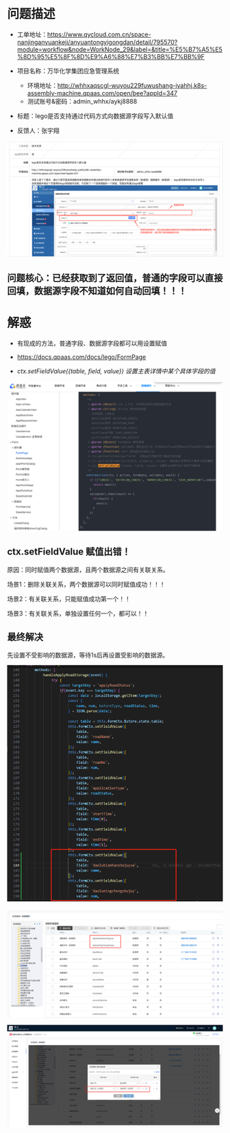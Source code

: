 # 问题描述

* 工单地址：https://www.qycloud.com.cn/space-nanjinganyuankeji/anyuantongyigongdan/detail/795570?module=workflow&node=WorkNode_29&label=&title=%E5%B7%A5%E5%8D%95%E5%8F%8D%E9%A6%88%E7%B3%BB%E7%BB%9F
* 项目名称：万华化学集团应急管理系统
    * 环境地址：http://whhxaqscgl-wuyou229fuwushang-jyahhj.k8s-assembly-machine.qpaas.com/open/bee?appId=347
    * 测试账号&密码：admin_whhx/aykj8888



* 标题：lego是否支持通过代码方式向数据源字段写入默认值
* 反馈人：张宇翔

![](./images/001.png)



## 问题核心：已经获取到了返回值，普通的字段可以直接回填，数据源字段不知道如何自动回填！！！





# 解惑

* 有现成的方法，普通字段、数据源字段都可以用设置赋值

* https://docs.qpaas.com/docs/lego/FormPage

* *ctx.setFieldValue({table, field, value}) 设置主表详情中某个具体字段的值*

    

![](./images/002.png)



## ctx.setFieldValue 赋值出错！

原因：同时赋值两个数据源，且两个数据源之间有关联关系。

场景1：删除关联关系，两个数据源可以同时赋值成功！！！

场景2：有关联关系，只能赋值成功第一个！！

场景3：有关联关系，单独设置任何一个，都可以！！

## 最终解决

先设置不受影响的数据源，等待1s后再设置受影响的数据源。

![](./images/003.png)

![](./images/004.png)

![](./images/005.png)



















